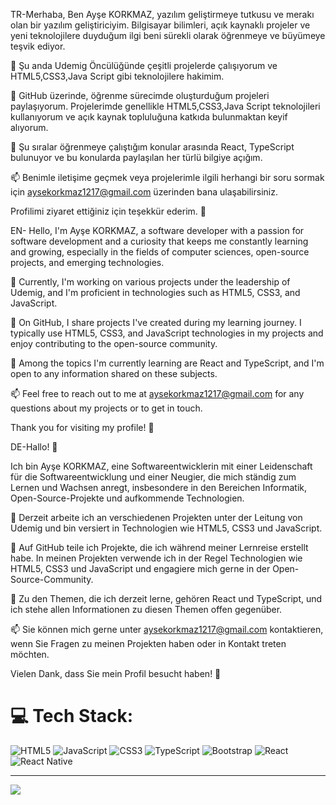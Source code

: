 TR-Merhaba, Ben Ayşe KORKMAZ, yazılım geliştirmeye tutkusu ve merakı olan bir yazılım geliştiriciyim. Bilgisayar bilimleri, açık kaynaklı projeler ve yeni teknolojilere duyduğum ilgi beni sürekli olarak öğrenmeye ve büyümeye teşvik ediyor.

💼 Şu anda Udemig Öncülüğünde çeşitli projelerde çalışıyorum ve HTML5,CSS3,Java Script gibi teknolojilere hakimim.

🚀 GitHub üzerinde, öğrenme sürecimde oluşturduğum projeleri paylaşıyorum. Projelerimde genellikle HTML5,CSS3,Java Script teknolojileri kullanıyorum ve açık kaynak topluluğuna katkıda bulunmaktan keyif alıyorum.

🌱 Şu sıralar öğrenmeye çalıştığım konular arasında React, TypeScript bulunuyor ve bu konularda paylaşılan her türlü bilgiye açığım.

📫 Benimle iletişime geçmek veya projelerimle ilgili herhangi bir soru sormak için aysekorkmaz1217@gmail.com üzerinden bana ulaşabilirsiniz.

Profilimi ziyaret ettiğiniz için teşekkür ederim. 🙌



EN- Hello, I'm Ayşe KORKMAZ, a software developer with a passion for software development and a curiosity that keeps me constantly learning and growing, especially in the fields of computer sciences, open-source projects, and emerging technologies.

💼 Currently, I'm working on various projects under the leadership of Udemig, and I'm proficient in technologies such as HTML5, CSS3, and JavaScript.

🚀 On GitHub, I share projects I've created during my learning journey. I typically use HTML5, CSS3, and JavaScript technologies in my projects and enjoy contributing to the open-source community.

🌱 Among the topics I'm currently learning are React and TypeScript, and I'm open to any information shared on these subjects.

📫 Feel free to reach out to me at aysekorkmaz1217@gmail.com for any questions about my projects or to get in touch.

Thank you for visiting my profile! 🙌

DE-Hallo! 👋

Ich bin Ayşe KORKMAZ, eine Softwareentwicklerin mit einer Leidenschaft für die Softwareentwicklung und einer Neugier, die mich ständig zum Lernen und Wachsen anregt, insbesondere in den Bereichen Informatik, Open-Source-Projekte und aufkommende Technologien.

💼 Derzeit arbeite ich an verschiedenen Projekten unter der Leitung von Udemig und bin versiert in Technologien wie HTML5, CSS3 und JavaScript.

🚀 Auf GitHub teile ich Projekte, die ich während meiner Lernreise erstellt habe. In meinen Projekten verwende ich in der Regel Technologien wie HTML5, CSS3 und JavaScript und engagiere mich gerne in der Open-Source-Community.

🌱 Zu den Themen, die ich derzeit lerne, gehören React und TypeScript, und ich stehe allen Informationen zu diesen Themen offen gegenüber.

📫 Sie können mich gerne unter aysekorkmaz1217@gmail.com kontaktieren, wenn Sie Fragen zu meinen Projekten haben oder in Kontakt treten möchten.

Vielen Dank, dass Sie mein Profil besucht haben! 🙌


# 💻 Tech Stack:
![HTML5](https://img.shields.io/badge/html5-%23E34F26.svg?style=for-the-badge&logo=html5&logoColor=white) ![JavaScript](https://img.shields.io/badge/javascript-%23323330.svg?style=for-the-badge&logo=javascript&logoColor=%23F7DF1E) ![CSS3](https://img.shields.io/badge/css3-%231572B6.svg?style=for-the-badge&logo=css3&logoColor=white) ![TypeScript](https://img.shields.io/badge/typescript-%23007ACC.svg?style=for-the-badge&logo=typescript&logoColor=white) ![Bootstrap](https://img.shields.io/badge/bootstrap-%238511FA.svg?style=for-the-badge&logo=bootstrap&logoColor=white) ![React](https://img.shields.io/badge/react-%2320232a.svg?style=for-the-badge&logo=react&logoColor=%2361DAFB) ![React Native](https://img.shields.io/badge/react_native-%2320232a.svg?style=for-the-badge&logo=react&logoColor=%2361DAFB)


---
[![](https://visitcount.itsvg.in/api?id=aysekorkmaz1&icon=0&color=0)](https://visitcount.itsvg.in)

<!-- Proudly created with GPRM ( https://gprm.itsvg.in ) -->






